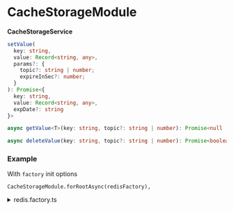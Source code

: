 # CacheStorageModule


**CacheStorageService**

```typescript
setValue(
  key: string,
  value: Record<string, any>,
  params?: {
    topic?: string | number;
    expireInSec?: number;
  }
): Promise<{
  key: string,
  value: Record<string, any>,
  expDate?: string
}>
```
```typescript
async getValue<T>(key: string, topic?: string | number): Promise<null | T>
```
```typescript
async deleteValue(key: string, topic?: string | number): Promise<boolean>
```

### Example

With `factory` init options
```
CacheStorageModule.forRootAsync(redisFactory),
```

<details>
  <summary>redis.factory.ts</summary>

  ```javascript
  import { ConfigService } from '@nestjs/config';
  import { CacheStorageModuleOptions } from "@libs/cache-storage";

  export const redisFactory = {
    useFactory: (configService: ConfigService): CacheStorageModuleOptions => {
      return {
        port: configService.get<number>('redis.port'),
        host: configService.get<string>('redis.host'),
      };
    },
    inject: [ConfigService],
  };
  ```

</details>

